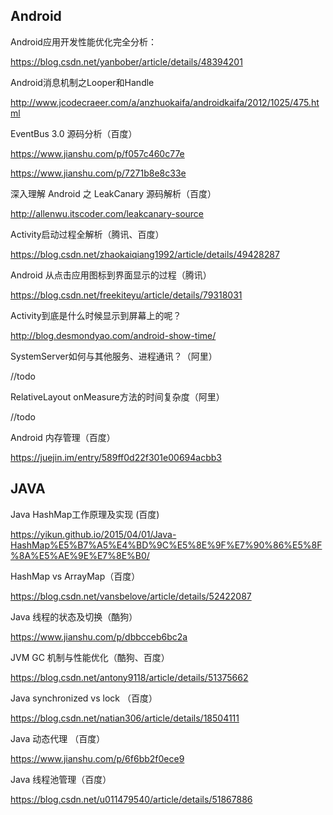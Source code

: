 ## Android

Android应用开发性能优化完全分析：

https://blog.csdn.net/yanbober/article/details/48394201

Android消息机制之Looper和Handle

http://www.jcodecraeer.com/a/anzhuokaifa/androidkaifa/2012/1025/475.html

EventBus 3.0 源码分析（百度）

https://www.jianshu.com/p/f057c460c77e

https://www.jianshu.com/p/7271b8e8c33e

深入理解 Android 之 LeakCanary 源码解析（百度）

http://allenwu.itscoder.com/leakcanary-source

Activity启动过程全解析（腾讯、百度）

https://blog.csdn.net/zhaokaiqiang1992/article/details/49428287

Android 从点击应用图标到界面显示的过程（腾讯）

https://blog.csdn.net/freekiteyu/article/details/79318031

Activity到底是什么时候显示到屏幕上的呢？

http://blog.desmondyao.com/android-show-time/

SystemServer如何与其他服务、进程通讯？（阿里）

//todo

RelativeLayout onMeasure方法的时间复杂度（阿里）

//todo

Android 内存管理（百度）

https://juejin.im/entry/589ff0d22f301e00694acbb3

## JAVA

Java HashMap工作原理及实现 (百度)

https://yikun.github.io/2015/04/01/Java-HashMap%E5%B7%A5%E4%BD%9C%E5%8E%9F%E7%90%86%E5%8F%8A%E5%AE%9E%E7%8E%B0/

HashMap vs ArrayMap（百度）

https://blog.csdn.net/vansbelove/article/details/52422087

Java 线程的状态及切换（酷狗）

https://www.jianshu.com/p/dbbcceb6bc2a

JVM GC 机制与性能优化（酷狗、百度）

https://blog.csdn.net/antony9118/article/details/51375662

Java synchronized vs lock （百度）

https://blog.csdn.net/natian306/article/details/18504111

Java 动态代理 （百度）

https://www.jianshu.com/p/6f6bb2f0ece9

Java 线程池管理（百度）

https://blog.csdn.net/u011479540/article/details/51867886
